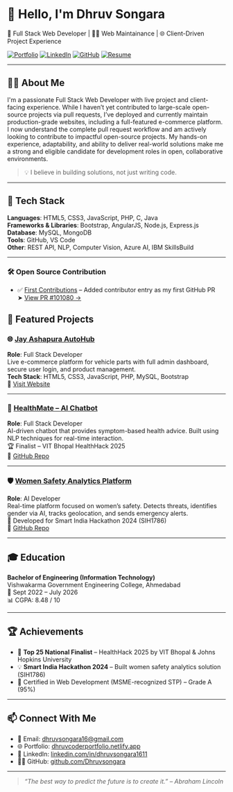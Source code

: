 # 👋 Hello, I'm Dhruv Songara

🎯 Full Stack Web Developer | 👨‍💻 Web Maintainance | 🌐 Client-Driven Project Experience

[![Portfolio](https://img.shields.io/badge/Portfolio-%23007ACC?style=flat&logo=google-chrome&logoColor=white)](https://dhruvcoderportfolio.netlify.app/)
[![LinkedIn](https://img.shields.io/badge/LinkedIn-%230077B5?style=flat&logo=linkedin&logoColor=white)](https://linkedin.com/in/dhruvsongara1611/)
[![GitHub](https://img.shields.io/badge/GitHub-%2312100E?style=flat&logo=github&logoColor=white)](https://github.com/Dhruvsongara)
[![Resume](https://img.shields.io/badge/Resume-PDF-red)](mailto:dhruvsongara16@gmail.com)

---

## 🧑‍💻 About Me

I'm a passionate Full Stack Web Developer with live project and client-facing experience. While I haven’t yet contributed to large-scale open-source projects via pull requests, I’ve deployed and currently maintain production-grade websites, including a full-featured e-commerce platform. I now understand the complete pull request workflow and am actively looking to contribute to impactful open-source projects. My hands-on experience, adaptability, and ability to deliver real-world solutions make me a strong and eligible candidate for development roles in open, collaborative environments.

> 💡 I believe in building solutions, not just writing code.

---

## 🚀 Tech Stack

**Languages**: HTML5, CSS3, JavaScript, PHP, C, Java  
**Frameworks & Libraries**: Bootstrap, AngularJS, Node.js, Express.js  
**Database**: MySQL, MongoDB  
**Tools**: GitHub, VS Code  
**Other**: REST API, NLP, Computer Vision, Azure AI, IBM SkillsBuild

---

### 🛠️ Open Source Contribution
- ✅ [First Contributions](https://github.com/firstcontributions/first-contributions) – Added contributor entry as my first GitHub PR  
  ➤ [View PR #101080 →](https://github.com/firstcontributions/first-contributions/pull/101080)


## 💼 Featured Projects

### 🌐 [Jay Ashapura AutoHub](http://www.jaautohub.com)
**Role**: Full Stack Developer  
Live e-commerce platform for vehicle parts with full admin dashboard, secure user login, and product management.  
**Tech Stack**: HTML5, CSS3, JavaScript, PHP, MySQL, Bootstrap  
🔗 [Visit Website](http://www.jaautohub.com)

---

### 🤖 [HealthMate – AI Chatbot](https://github.com/Dhruvsongara/Healthmate)
**Role**: Full Stack Developer  
AI-driven chatbot that provides symptom-based health advice. Built using NLP techniques for real-time interaction.  
🏆 Finalist – VIT Bhopal HealthHack 2025  
🔗 [GitHub Repo](https://github.com/Dhruvsongara/Healthmate)

---

### 🛡️ [Women Safety Analytics Platform](https://github.com/Dhruvsongara/Women-Safety-Analytics)
**Role**: AI Developer  
Real-time platform focused on women’s safety. Detects threats, identifies gender via AI, tracks geolocation, and sends emergency alerts.  
🎯 Developed for Smart India Hackathon 2024 (SIH1786)  
🔗 [GitHub Repo](https://github.com/Dhruvsongara/Women-Safety-Analytics)

---

## 🎓 Education

**Bachelor of Engineering (Information Technology)**  
Vishwakarma Government Engineering College, Ahmedabad  
📅 Sept 2022 – July 2026  
📊 CGPA: 8.48 / 10

---

## 🏆 Achievements

- 🥇 **Top 25 National Finalist** – HealthHack 2025 by VIT Bhopal & Johns Hopkins University  
- 💡 **Smart India Hackathon 2024** – Built women safety analytics solution (SIH1786)  
- 📜 Certified in Web Development (MSME-recognized STP) – Grade A (95%)

---

## 📫 Connect With Me

- 📧 Email: [dhruvsongara16@gmail.com](mailto:dhruvsongara16@gmail.com)  
- 🌐 Portfolio: [dhruvcoderportfolio.netlify.app](https://dhruvcoderportfolio.netlify.app/)
- 🔗 LinkedIn: [linkedin.com/in/dhruvsongara1611](https://linkedin.com/in/dhruvsongara1611/)
- 🧑‍💻 GitHub: [github.com/Dhruvsongara](https://github.com/Dhruvsongara)

---

> _“The best way to predict the future is to create it.” – Abraham Lincoln_

